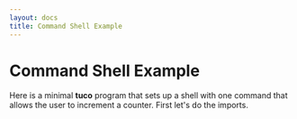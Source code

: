 ```yaml
---
layout: docs
title: Command Shell Example
---
```


# Command Shell Example

Here is a minimal **tuco** program that sets up a shell with one command that allows the user to increment a counter. First let's do the imports.
